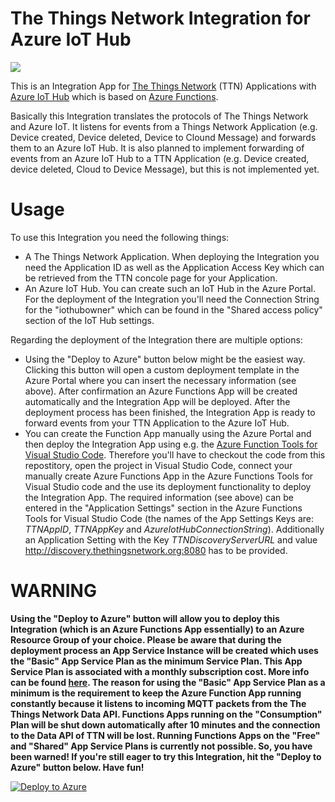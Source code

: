 # The Things Network Integration for Azure IoT Hub

![](assets/logo.png)

This is an Integration App for [The Things Network](www.thethingsnetwork.org) (TTN) Applications with [Azure IoT Hub](azure.microsoft.com/services/iot-hub) which is based on [Azure Functions](azure.microsoft.com/services/functions).

Basically this Integration translates the protocols of The Things Network and Azure IoT. It listens for events from a Things Network Application (e.g. Device created, Device deleted, Device to Clound Message) and forwards them to an Azure IoT Hub. It is also planned to implement forwarding of events from an Azure IoT Hub to a TTN Application (e.g. Device created, device deleted, Cloud to Device Message), but this is not implemented yet.

# Usage

To use this Integration you need the following things:

- A The Things Network Application. When deploying the Integration you need the Application ID as well as the Application Access Key which can be retrieved from the TTN concole page for your Application.
- An Azure IoT Hub. You can create such an IoT Hub in the Azure Portal. For the deployment of the Integration you'll need the Connection String for the "iothubowner" which can be found in the "Shared access policy" section of the IoT Hub settings.

Regarding the deployment of the Integration there are multiple options:

- Using the "Deploy to Azure" button below might be the easiest way. Clicking this button will open a custom deployment template in the Azure Portal where you can insert the necessary information (see above). After confirmation an Azure Functions App will be created automatically and the Integration App will be deployed. After the deployment process has been finished, the Integration App is ready to forward events from your TTN Application to the Azure IoT Hub.
- You can create the Function App manually using the Azure Portal and then deploy the Integration App using e.g. the [Azure Function Tools for Visual Studio Code](https://docs.microsoft.com/en-us/azure/azure-functions/functions-create-first-function-vs-code). Therefore you'll have to checkout the code from this repostitory, open the project in Visual Studio Code, connect your manually create Azure Functions App in the Azure Functions Tools for Visual Studio code and the use its deployment functionality to deploy the Integration App. The required information (see above) can be entered in the "Application Settings" section in the Azure Functions Tools for Visual Studio Code (the names of the App Settings Keys are: *TTNAppID*, *TTNAppKey* and *AzureIotHubConnectionString*). Additionally an Application Setting with the Key *TTNDiscoveryServerURL* and value http://discovery.thethingsnetwork.org:8080 has to be provided. 

# WARNING

**Using the "Deploy to Azure" button will allow you to deploy this Integration (which is an Azure Functions App essentially) to an Azure Resource Group of your choice. Please be aware that during the deployment process an App Service Instance will be created which uses the "Basic" App Service Plan as the minimum Service Plan. This App Service Plan is associated with a monthly subscription cost. More info can be found [here](https://azure.microsoft.com/en-us/pricing/details/app-service/windows/). The reason for using the "Basic" App Service Plan as a minimum is the requirement to keep the Azure Function App running constantly because it listens to incoming MQTT packets from the The Things Network Data API. Functions Apps running on the "Consumption" Plan will be shut down automatically after 10 minutes and the connection to the Data API of TTN will be lost. Running Functions Apps on the "Free" and "Shared" App Service Plans is currently not possible. So, you have been warned! If you're still eager to try this Integration, hit the "Deploy to Azure" button below. Have fun!**
 
[![Deploy to Azure](https://azuredeploy.net/deploybutton.png)](https://portal.azure.com/#create/Microsoft.Template/uri/https%3A%2F%2Fraw.githubusercontent.com%2Fjsiebert%2FTTNAzureBridge%2Fmaster%2Fazuredeploy.json)